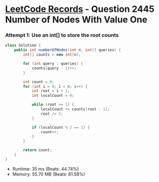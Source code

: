 # [LeetCode Records](../../README.md) - Question 2445 Number of Nodes With Value One

### Attempt 1: Use an int[] to store the root counts
```java
class Solution {
    public int numberOfNodes(int n, int[] queries) {
        int[] counts = new int[n];

        for (int query : queries) {
            counts[query - 1]++;
        }

        int count = 0;
        for (int i = 0; i < n; i++) {
            int root = i + 1;
            int localCount = 0;

            while (root >= 1) {
                localCount += counts[root - 1];
                root /= 2;
            }

            if (localCount % 2 == 1) {
                count++;
            }
        }

        return count;
    }
}
```
- Runtime: 35 ms (Beats: 44.74%)
- Memory: 55.70 MB (Beats: 81.58%)

<br>
